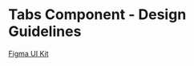 <h1>Tabs Component - Design Guidelines</h1>

<section data-section="design-guidelines">
  

  <div class="dummy-design-guidelines">
    <p class="dummy-paragraph">
      <a
        href="https://www.figma.com/file/noyY6dUMDYjmySpHcMjhkN/HDS-Product---Components?node-id=16384%3A46484"
        target="_blank"
        rel="noopener noreferrer"
      >Figma UI Kit</a>
    </p>
    <img class="dummy-figma-docs" src="/assets/images/tabs-design-usage.png" alt="" role="none" />
  </div>
</section>
